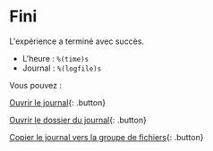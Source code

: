# Fini

L'expérience a terminé avec succès.

- L'heure : `%(time)s`
- Journal : `%(logfile)s`

Vous pouvez :

[Ouvrir le journal](opensesame://event.after_experiment_open_logfile){: .button}

[Ouvrir le dossier du journal](opensesame://event.after_experiment_open_logfile_folder){: .button}

[Copier le journal vers la groupe de fichiers](opensesame://event.after_experiment_copy_logfile){: .button}
